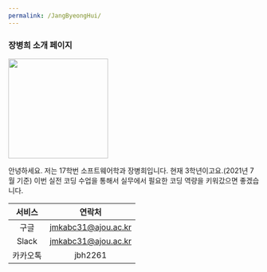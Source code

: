 ```yaml
---
permalink: /JangByeongHui/
---
```


### 장병희 소개 페이지
<img src="https://github.com/jangByeongHui/Team4.github.io/blob/master/images/%EC%9E%A5%EB%B3%91%ED%9D%AC_%EC%B7%A8%EC%97%85%EC%82%AC%EC%A7%84.jpg" width="200" height="200"> 

안녕하세요. 저는 17학번 소프트웨어학과 장병희입니다. 현재 3학년이고요.(2021년 7월 기준)
이번 실전 코딩 수업을 통해서 실무에서 필요한 코딩 역량을 키워갔으면 좋겠습니다.

|서비스|연락처|
|:------:|:---:|
|구글|jmkabc31@ajou.ac.kr|
|Slack|jmkabc31@ajou.ac.kr|
|카카오톡|jbh2261|


